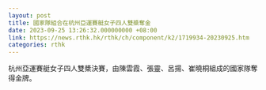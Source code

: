 ```yaml
---
layout: post
title: 國家隊組合在杭州亞運賽艇女子四人雙槳奪金
date: 2023-09-25 13:26:32.000000000 +08:00
link: https://news.rthk.hk/rthk/ch/component/k2/1719934-20230925.htm
categories: rthk
---
```


杭州亞運賽艇女子四人雙槳決賽，由陳雲霞、張靈、呂揚、崔曉桐組成的國家隊奪得金牌。

